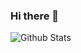 ### Hi there 👋

<!--
**chengdonglin/chengdonglin** is a ✨ _special_ ✨ repository because its `README.md` (this file) appears on your GitHub profile.

Here are some ideas to get you started:

- 🔭 I’m currently working on china
- 🌱 I’m currently learning pytorch
- 💬 Ask me about anything related to Java/Python/Golang/Node
- 📫 How to reach me: chengdong2518@163.com
-->

![Github Stats](https://github-readme-stats.vercel.app/api?username=linchengdong&show_icons=true&theme=dark&count_private=true)
